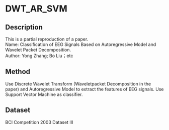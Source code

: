 # DWT_AR_SVM
## Description
This is a partial reproduction of a paper.<br>
Name: Classification of EEG Signals Based on Autoregressive Model and Wavelet Packet Decomposition. <br>
Author: Yong Zhang; Bo Liu；etc <br>
## Method
Use Discrete Wavelet Transform (Waveletpacket Decomposition in the paper) and Autoregressive Model to extract the features of EEG signals. Use Support Vector Machine as classifier.
## Dataset
BCI Competition 2003 Dataset III
